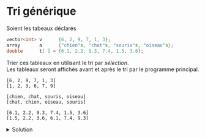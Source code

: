 # Tri générique

Soient les tabeaux déclarés

~~~cpp
vector<int> v      {6, 2, 9, 7, 1, 3};
array       a      {"chien"s, "chat"s, "souris"s, "oiseau"s};
double      t[ ] = {6.1, 2.2, 9.3, 7.4, 1.5, 3.6};
~~~

Trier ces tableaux en utilisant le tri par *sélection*.<br>
Les tableaux seront affichés avant et après le tri par le programme principal.

~~~
[6, 2, 9, 7, 1, 3]
[1, 2, 3, 6, 7, 9]

[chien, chat, souris, oiseau]
[chat, chien, oiseau, souris]

[6.1, 2.2, 9.3, 7.4, 1.5, 3.6]
[1.5, 2.2, 3.6, 6.1, 7.4, 9.3]
~~~

<details>
<summary>Solution</summary>

~~~cpp
template <typename T>
size_t indice_min(span<const T> s) {
   size_t iMin = 0;
   for (size_t i=1; i<s.size(); ++i)
      if (s[i] < s[iMin])
         iMin = i;
   return iMin;
}

template <typename T>
void tri_par_selection(span<T> v) {
   for (size_t i = 0; i < v.size()-1 ; ++i) {
      size_t imin = i + indice_min<T>(v.subspan(i));
      swap(v[i], v[imin]);
   }
}

template <typename T>
void afficher(span<const T> s) {
   cout << "[";
   for (size_t i=0; i<s.size(); ++i) {
      if (i) cout << ", ";
      cout << s[i];
   }
   cout << "]";
}

int main() {
   vector v     {6, 2, 9, 7, 1, 3};
   array  a     {"chien"s, "chat"s, "souris"s, "oiseau"s};
   double t[] = {6.1, 2.2, 9.3, 7.4, 1.5, 3.6};

   afficher<const int>(v);
   tri_par_selection<int>(v);
   cout << endl;
   afficher<const int>(v);
   cout << endl << endl;

   afficher<const string>(a);
   tri_par_selection<string>(a);
   cout << endl;
   afficher<const string>(a);
   cout << endl << endl;

   afficher<const double>(t);
   tri_par_selection<double>(t);
   cout << endl;
   afficher<const double>(t);
}
~~~

</details>



